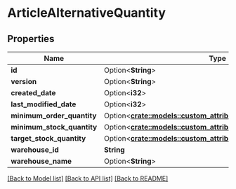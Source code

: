 # ArticleAlternativeQuantity

## Properties

Name | Type | Description | Notes
------------ | ------------- | ------------- | -------------
**id** | Option<**String**> |  | [optional]
**version** | Option<**String**> |  | [optional]
**created_date** | Option<**i32**> |  | [optional]
**last_modified_date** | Option<**i32**> |  | [optional]
**minimum_order_quantity** | Option<[**crate::models::custom_attribute_definition::AttributeType**](decimal.md)> |  | [optional]
**minimum_stock_quantity** | Option<[**crate::models::custom_attribute_definition::AttributeType**](decimal.md)> |  | [optional]
**target_stock_quantity** | Option<[**crate::models::custom_attribute_definition::AttributeType**](decimal.md)> |  | [optional]
**warehouse_id** | **String** |  | 
**warehouse_name** | Option<**String**> |  | [optional]

[[Back to Model list]](../README.md#documentation-for-models) [[Back to API list]](../README.md#documentation-for-api-endpoints) [[Back to README]](../README.md)


